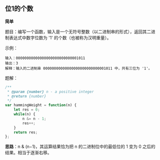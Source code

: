 ## 位1的个数

**简单**

题目：编写一个函数，输入是一个无符号整数（以二进制串的形式），返回其二进制表达式中数字位数为 '1' 的个数（也被称为汉明重量）。

示例：

```
输入：00000000000000000000000000001011
输出：3
解释：输入的二进制串 00000000000000000000000000001011 中，共有三位为 '1'。
```

题解：

```javascript
/**
 * @param {number} n - a positive integer
 * @return {number}
 */
var hammingWeight = function(n) {
    let res = 0;
    while(n) {
        n &= n - 1;
        res++;
    }
    return res;
};
```

**思路**：n & (n−1)，其运算结果恰为把 n 的二进制位中的最低位的 1 变为 0 之后的结果。相当于逐渐右移。

